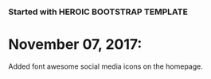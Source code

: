 ### Started with HEROIC BOOTSTRAP TEMPLATE 

# November 07, 2017: 

Added font awesome social media icons on the homepage. 

